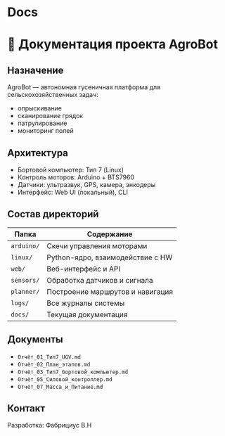 # Docs
# 📘 Документация проекта AgroBot

## Назначение
AgroBot — автономная гусеничная платформа для сельскохозяйственных задач:
- опрыскивание
- сканирование грядок
- патрулирование
- мониторинг полей

## Архитектура
- Бортовой компьютер: Тип 7 (Linux)
- Контроль моторов: Arduino + BTS7960
- Датчики: ультразвук, GPS, камера, энкодеры
- Интерфейс: Web UI (локальный), CLI

## Состав директорий
| Папка        | Содержание                         |
|--------------|-------------------------------------|
| `arduino/`   | Скечи управления моторами          |
| `linux/`     | Python-ядро, взаимодействие с HW   |
| `web/`       | Веб-интерфейс и API                |
| `sensors/`   | Обработка датчиков и сигнала       |
| `planner/`   | Построение маршрутов и навигация   |
| `logs/`      | Все журналы системы                |
| `docs/`      | Текущая документация               |

## Документы
- `Отчёт_01_Тип7_UGV.md`
- `Отчёт_02_План_этапов.md`
- `Отчёт_03_Тип7_бортовой_компьютер.md`
- `Отчёт_05_Силовой_контроллер.md`
- `Отчёт_07_Масса_и_Питание.md`

## Контакт
Разработка: Фабрициус В.Н  
